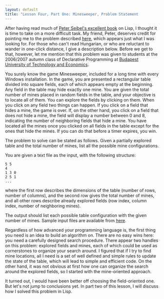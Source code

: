 ```yaml
---
layout: default
title: "Lesson Four, Part One: Minesweeper, Problem Statement
---
```


After having read much of
[Peter Seibel's excellent book](http://www.gigamonkeys.com/book/) on Lisp,
I thought it is time to take on a more difficult task. My friend, Peter,
deserves credit for pointing me to the problem described [here](http://dp.iit.bme.hu/dp06a/dp06a-nhf.html), which appears just what I was looking for.
For those who can't read Hungarian, or who are reluctant to wander in one-click distance, I give a description below. Before we get to that, however, let me
mention that this problem was given to students at the 2006/2007 autumn class
of Declarative Programming at
[Budapest University of Technology and Economics](http://www.bme.hu/?language=en).

You surely know the game Minesweeper, included for a long time with every
Windows installation. In the game, you are presented a rectangular table
divided into square fields, each of which appears empty at the beginning.
Any field in the table may hide exactly one mine. You are given the total
number of mines placed in random fields in the table, and your objective is
to locate all of them. You can explore the fields by clicking on them.
When you click on any field two things can happen. If you click on a field that
hides a mine, the game is over. If, on the other hand, you click on a field
that does not hide a mine, the field will display a number between 0 and 8,
indicating the number of neighboring fields that hide a mine. You have located
all the mines once you clicked on all fields in the table except for the
ones that hide the mines. If you can do that before a timer expires, you win.

The problem to solve can be stated as follows.
Given a partially explored table and the total number of mines, list all the
possible mine configurations.

You are given a text file as the input, with the following structure:

    5 5
    4
    1 3 0
    2 5 1
    ...

where the first row describes the dimensions of the table (number of rows,
number of columns), and the second row gives the total number of mines,
and all other rows describe already explored fields (row index, column
index, number of neighboring mines).

The output should list each possible table configuration with the given number
of mines. Sample input files are available from [here](http://dp.iit.bme.hu/dp06a/dp06a-nhf-ker.zip).

Regardless of how advanced your programming language is, the first thing you
need is an idea to build an algorithm on. There are no easy wins here: you need
a carefully designed search procedure. There appear two handles on this
problem: explored fields and mines, each of which could be used as cornerstones
to organize your search around.
I figured
that if I try to find mine locations, all I need is a set of well defined and simple
rules to update the state of the table, which will lead to simple and efficient
code. On the other hand, it was not obvious at first how one can organize the search around the explored fields, so I started with the mine-oriented approach.

It turned out, I would have been better off choosing the field-oriented one.
But let's not jump to conclusions yet. In part two of this lesson, I will
discuss how I solved this problem in Lisp.

